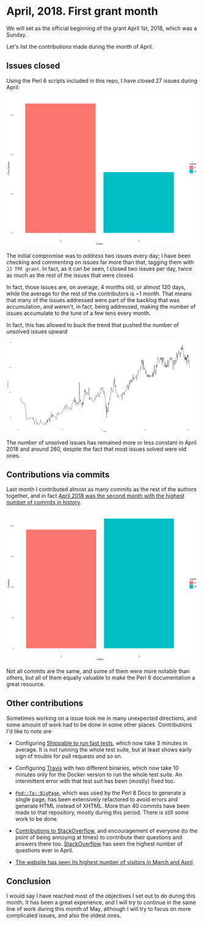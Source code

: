 # April, 2018. First grant month

We will set as the official beginning of the grant April 1st, 2018,
which was a Sunday. 

Let's list the contributions made during the month of April.

## Issues closed

Using the Perl 6 scripts included in this repo, I have closed 27
issues during April:

![Issues closed by me and others](illos/closed-issues-jj.png)

The initial compromise was to *address* two issues every day; I have
been checking and commenting on issues far more than that, tagging
them with `JJ TPF grant`. In fact, as it can be seen, I closed two
issues per day, twice as much as the rest of the issues that were
closed.

In fact, those issues are, on average, 4 months old, or almost 120
days, while the average for the rest of the contributors is ~1
month. That means that many of the issues addressed were part of the
backlog that was accumulation, and weren't, in fact, being addressed,
making the number of issues accumulate to the tune of a few tens every
month. 

In fact, this has allowed to buck the trend that pushed the number of
unsolved issues upward

![Unsolved issues, 2018](illos/issue-timeline-2018.png)

The number of unsolved issues has remained more or less constant in
April 2018 and around 260, despite the fact that most issues solved
were old ones.


## Contributions via commits

Last month I contributed almost as many commits as the rest of the
authors together, and in
fact [April 2018 was the second month with the highest number of commits in history](https://www.researchgate.net/publication/325020270_Perl_6_documentation_repository_through_time_contributions_through_commits).

![Commits by JJ and the rest](illos/commits-april.png)


Not all commits are the same, and some of them were more notable than
others, but all of them equally valuable to make the Perl 6
documentation a great resource.

## Other contributions

Sometimes working on a issue took me in many unexpected directions,
and some amount of work had to be done in some other
places. Contributions I'd like to note are

* Configuring
  [Shippable to run fast tests](https://app.shippable.com/github/perl6/doc/runs?branchName=master),
  which now take 3 minutes in average. It is not running the whole
  test suite, but at least shows early sign of trouble for pull
  requests and so on.
  
* Configuring [Travis](https://travis-ci.org/perl6/doc) with two
  different binaries, which now take 10 minutes only for the Docker
  version to run the whole test suite. An intermittent error with that
  test suit has been (mostly) fixed too. 
  
* [`Pod::To::BigPage`](https://github.com/perl6/perl6-pod-to-bigpage),
  which was used by the Perl 6 Docs to generate a single page, has
  been extensively refactored to avoid errors and generate HTML instead
  of XHTML. More than 40 commits have been made to that repository,
  mostly during this period. There is still some work to be done.
  
* [Contributions to StackOverflow](https://stackoverflow.com/questions/tagged/perl6),
  and encouragement of everyone (to the point of being annoying at
  times) to contribute their questions and answers there
  too. [StackOverflow](http://data.stackexchange.com/stackoverflow/query/847857/perl6-questions-per-month#graph) has
  seen the highest number of questions ever in April.
  
* [The website has seen its highest number of visitors in March and April](http://www.p6c.org/stats/doc.perl6.org#Unique%20visitors%20in%20each%20month).
  
## Conclusion

I would say I have reached most of the objectives I set out to do
during this month. It has been a great experience, and I will try to
continue in the same line of work during this month of May, although I
will try to focus on more complicated issues, and also the oldest
ones. 

